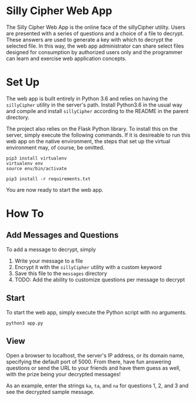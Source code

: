 # Silly Cipher Web App

The Silly Cipher Web App is the online face of the sillyCipher utility. Users are presented with a series of questions and a choice of a file to decrypt. These answers are used to generate a key with which to decrypt the selected file. In this way, the web app administrator can share select files designed for consumption by authorized users only and the programmer can learn and exercise web application concepts.

# Set Up

The web app is built entirely in Python 3.6 and relies on having the `sillyCipher` utility in the server's path. Install Python3.6 in the usual way and compile and install `sillyCipher` according to the README in the parent directory.

The project also relies on the Flask Python library. To install this on the server, simply execute the following commands. If it is desireable to run this web app on the native environment, the steps that set up the virtual environment may, of course, be omitted.

```
pip3 install virtualenv
virtualenv env
source env/bin/activate

pip3 install -r requirements.txt
```

You are now ready to start the web app.

# How To

## Add Messages and Questions

To add a message to decrypt, simply
1. Write your message to a file
1. Encrypt it with the `sillyCipher` utility with a custom keyword
1. Save this file to the `messages` directory
1. TODO: Add the ability to customize questions per message to decrypt

## Start

To start the web app, simply execute the Python script with no arguments.

```
python3 app.py
```

## View

Open a browser to localhost, the server's IP address, or its domain name, specifying the default port of 5000. From there, have fun answering questions or send the URL to your friends and have them guess as well, with the prize being your decrypted messages!

As an example, enter the strings `ka`, `ta`, and `na` for questions 1, 2, and 3 and see the decrypted sample message.
